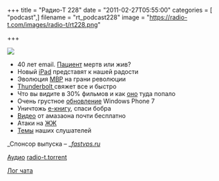 +++
title = "Радио-Т 228"
date = "2011-02-27T05:55:00"
categories = [ "podcast",]
filename = "rt_podcast228"
image = "https://radio-t.com/images/radio-t/rt228.png"

+++

![](https://radio-t.com/images/radio-t/rt228.png)

- 40 лет email. [Пациент](http://www.dzone.com/links/rss/happy_40th_birthday_email_now_die.html) мертв или жив?
- Новый [iPad](http://www.mobile-review.com/fullnews/main/2011/February/24.shtml) представят к нашей радости
- Эволюция [MBP](http://mashable.com/2011/02/24/macbook-pros-thunderbolt/) на грани революции
- [Thunderbolt ](http://mashable.com/2011/02/24/thunderbolt-explained/)свяжет все и быстро
- Что вы видите в 30% фильмов и как [оно](http://www.crunchgear.com/2011/02/22/someone-at-apple-a-product-placement-genius-appearance-in-30-of-top-movies-in-2010/) туда попало
- Очень грустное [обновление](http://arstechnica.com/microsoft/news/2011/02/everything-that-can-go-wrong-with-windows-phone-7-update-does.ars) Windows Phone 7
- Уничтожь [е-книгу](http://www.readwriteweb.com/archives/this_library_e-book_will_self-destruct_after_26_ch.php), спаси бобра
- [Видео](http://www.switched.com/2011/02/22/amazon-prime-now-offers-unlimited-streaming-video/) от амазаона почти бесплатно
- Атаки на [ЖЖ](http://www.gzt.ru/topnews/hitech/-sup-podtverdil-ddos-ataku-na-zhzh-/349586.html)
- [Темы](http://radio-t.com/temi_dlja_vipuskov/temy-dlya-228/) наших слушателей

_Спонсор выпуска – _[_fastvps.ru_](http://fastvps.ru/)

[Аудио](http://archive.rucast.net/radio-t/media/rt_podcast228.mp3)
[radio-t.torrent](http://www.radio-t.com/torrents/rt_podcast228.mp3.torrent)

[Лог чата](http://chat.radio-t.com/logs/radio-t-228.html)


<audio src="http://archive.rucast.net/radio-t/media/rt_podcast228.mp3" preload="none"></audio>